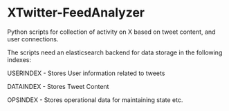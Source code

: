 # XTwitter-FeedAnalyzer

Python scripts for collection of activity on X based on tweet content, and user connections.

The scripts need an elasticsearch backend for data storage in the following indexes:

USERINDEX - Stores User information related to tweets

DATAINDEX - Stores Tweet Content

OPSINDEX - Stores operational data for maintaining state etc.







